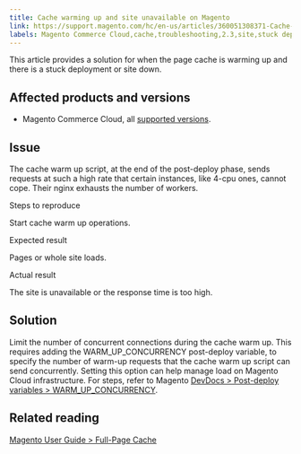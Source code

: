 ```yaml
---
title: Cache warming up and site unavailable on Magento
link: https://support.magento.com/hc/en-us/articles/360051308371-Cache-warming-up-and-site-unavailable-on-Magento
labels: Magento Commerce Cloud,cache,troubleshooting,2.3,site,stuck deployment,2.3.x,2.4,site down,2.4.x
---
```


This article provides a solution for when the page cache is warming up and there is a stuck deployment or site down.

 Affected products and versions
------------------------------

 
 * Magento Commerce Cloud, all [supported versions](https://magento.com/sites/default/files/magento-software-lifecycle-policy.pdf).
 
 Issue
-----

 The cache warm up script, at the end of the post-deploy phase, sends requests at such a high rate that certain instances, like 4-cpu ones, cannot cope. Their nginx exhausts the number of workers.

 Steps to reproduce

 Start cache warm up operations.

 Expected result

 Pages or whole site loads.

 Actual result

 The site is unavailable or the response time is too high.

 Solution
--------

 Limit the number of concurrent connections during the cache warm up. This requires adding the WARM\_UP\_CONCURRENCY post-deploy variable, to specify the number of warm-up requests that the cache warm up script can send concurrently. Setting this option can help manage load on Magento Cloud infrastructure. For steps, refer to Magento [DevDocs > Post-deploy variables > WARM\_UP\_CONCURRENCY](https://devdocs.magento.com/cloud/env/variables-post-deploy.html#warm_up_concurrency).

 Related reading
---------------

 [Magento User Guide > Full-Page Cache](https://docs.magento.com/user-guide/system/cache-full-page.html)

